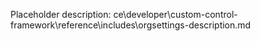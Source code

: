 Placeholder description: ce\developer\custom-control-framework\reference\includes\orgsettings-description.md